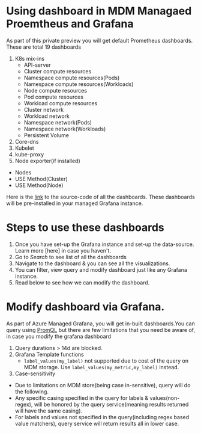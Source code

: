 # Using dashboard in MDM Managaed Proemtheus and Grafana

As part of this private preview you will get default Prometheus dashboards. These are total 19 dashboards
1. K8s mix-ins
    * API-server
    * Cluster compute resources
    * Namespace compute resources(Pods)
    * Namespace compute resources(Workloads)
    * Node compute resources
    * Pod compute resources
    * Workload compute resources
    * Cluster network
    * Workload network
    * Namespace network(Pods)
    * Namespace network(Workloads)
    * Persistent Volume
2. Core-dns
3. Kubelet
4. kube-proxy
5. Node exporter(if installed)
  * Nodes
  * USE Method(Cluster)
  * USE Method(Node)

Here is the [link](https://github.com/Azure/prometheus-collector/tree/main/otelcollector/deploy/dashboard) to the source-code of all the dashboards. These dashboards will be pre-installed in your managed Grafana instance.

# Steps to use these dashboards
1. Once you have set-up the Grafana instance and set-up the data-source. Learn more [here] in case you haven't. 
2. Go to *Search* to see list of all the dashboards 
3. Navigate to the dashboard & you can see all the visualizations.
4. You can filter, view query and modify dashboard just like any Grafana instance.
5. Read below to see how we can modify the dashboard.


# Modify dashboard via Grafana.
As part of Azure Managed Grafana, you will get in-built dashboards.You can query using [PromQL](https://prometheus.io/docs/prometheus/latest/querying/basics/) but there are few limitations that you need be aware of, in case you modify the grafana dashboard
1. Query durations > 14d are blocked.
2. Grafana Template functions
   * `label_values(my_label)` not supported due to cost of the query on MDM storage. Use `label_values(my_metric,my_label)` instead.
3. Case-sensitivity
  * Due to limitations on MDM store(being case in-sensitive), query will do the following.
  * Any specific casing specified in the query for labels & values(non-regex), will be honored by the query service(meaning results returned will have the same casing).
  * For labels and values not specified in the query(including regex based value matchers), query service will return results all in lower case.
   
